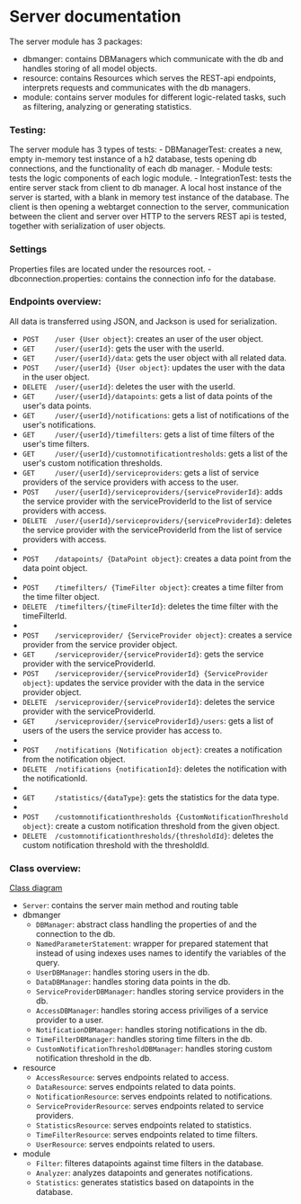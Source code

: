 # Server documentation

The server module has 3 packages:
 - dbmanger: contains DBManagers which communicate with the db and handles storing of all model objects.
 - resource: contains Resources which serves the REST-api endpoints, interprets requests and communicates with the db managers.
 - module: contains server modules for different logic-related tasks, such as filtering, analyzing or generating statistics.

<h3>Testing:</h3>
The server module has 3 types of tests:
 - DBManagerTest: creates a new, empty in-memory test instance of a h2 database, 
 tests opening db connections,
 and the functionality of each db manager.
 - Module tests: tests the logic components of each logic module.
 - IntegrationTest: tests the entire server stack from client to db manager. 
 A local host instance of the server is started, with a blank in memory test instance of the database.
 The client is then opening a webtarget connection to the server, 
 communication between the client and server over HTTP to the servers REST api is tested,
 together with serialization of user objects.
 
<h3>Settings</h3>
Properties files are located under the resources root.
 - dbconnection.properties: contains the connection info for the database.

<h3>Endpoints overview:</h3>
All data is transferred using JSON, and Jackson is used for serialization.

 - `POST    /user {User object}`: creates an user of the user object.
 - `GET     /user/{userId}`: gets the user with the userId.
 - `GET     /user/{userId}/data`: gets the user object with all related data.
 - `POST    /user/{userId} {User object}`: updates the user with the data in the user object.
 - `DELETE  /user/{userId}`: deletes the user with the userId.
 - `GET     /user/{userId}/datapoints`: gets a list of data points of the user's data points.
 - `GET     /user/{userId}/notifications`: gets a list of notifications of the user's notifications.
 - `GET     /user/{userId}/timefilters`: gets a list of time filters of the user's time filters.
 - `GET     /user/{userId}/customnotificationtresholds`: gets a list of the user's custom notification thresholds.
 - `GET     /user/{userId}/serviceproviders`: gets a list of service providers of the service providers with access to the user.
 - `POST    /user/{userId}/serviceproviders/{serviceProviderId}`: adds the service provider with the serviceProviderId to the list of service providers with access.
 - `DELETE  /user/{userId}/serviceproviders/{serviceProviderId}`: deletes the service provider with the serviceProviderId from the list of service providers with access.
 - <br>
 - `POST    /datapoints/ {DataPoint object}`: creates a data point from the data point object.
 - <br>
 - `POST    /timefilters/ {TimeFilter object}`: creates a time filter from the time filter object.
 - `DELETE  /timefilters/{timeFilterId}`: deletes the time filter with the timeFilterId.
 - <br>
 - `POST    /serviceprovider/ {ServiceProvider object}`: creates a service provider from the service provider object.
 - `GET     /serviceprovider/{serviceProviderId}`: gets the service provider with the serviceProviderId.
 - `POST    /serviceprovider/{serviceProviderId} {ServiceProvider object}`: updates the service provider with the data in the service provider object.
 - `DELETE  /serviceprovider/{serviceProviderId}`: deletes the service provider with the serviceProviderId.
 - `GET     /serviceprovider/{serviceProviderId}/users`: gets a list of users of the users the service provider has access to.
 - <br>
 - `POST    /notifications {Notification object}`: creates a notification from the notification object.
 - `DELETE  /notifications {notificationId}`: deletes the notification with the notificationId.
 - <br>
 - `GET     /statistics/{dataType}`: gets the statistics for the data type.
 - <br>
 - `POST    /customnotificationthresholds {CustomNotificationThreshold object}`: create a custom notification threshold from the given object.
 - `DELETE  /customnotificationthresholds/{thresholdId}`: deletes the custom notification threshold with the thresholdId.

<h3>Class overview:</h3>

[Class diagram](diagram.png)

 - `Server`: contains the server main method and routing table
 - dbmanger
   - `DBManager`: abstract class handling the properties of and the connection to the db.
   - `NamedParameterStatement`: wrapper for prepared statement that instead of using indexes uses names to identify the variables of the query.
   - `UserDBManager`: handles storing users in the db.
   - `DataDBManager`: handles storing data points in the db.
   - `ServiceProviderDBManager`: handles storing service providers in the db.
   - `AccessDBManager`: handles storing access priviliges of a service provider to a user.
   - `NotificationDBManager`: handles storing notifications in the db.
   - `TimeFilterDBManager`: handles storing time filters in the db.
   - `CustomNotificationThresholdDBManager`: handles storing custom notification threshold in the db.
 - resource
   - `AccessResource`: serves endpoints related to access.
   - `DataResource`: serves endpoints related to data points.
   - `NotificationResource`: serves endpoints related to notifications.
   - `ServiceProviderResource`: serves endpoints related to service providers.
   - `StatisticsResource`: serves endpoints related to statistics.
   - `TimeFilterResource`: serves endpoints related to time filters.
   - `UserResource`: serves endpoints related to users.
 - module
   - `Filter`: filteres datapoints against time filters in the database.
   - `Analyzer`: analyzes datapoints and generates notifications.
   - `Statistics`: generates statistics based on datapoints in the database.